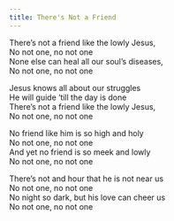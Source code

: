 ```yaml
---
title: There's Not a Friend
---
```

There’s not a friend like the lowly Jesus,\
No not one, no not one\
None else can heal all our soul’s diseases,\
No not one, no not one

Jesus knows all about our struggles\
He will guide ‘till the day is done\
There’s not a friend like the lowly Jesus,\
No not one, no not one

No friend like him is so high and holy\
No not one, no not one\
And yet no friend is so meek and lowly\
No not one, no not one

There’s not and hour that he is not near us\
No not one, no not one\
No night so dark, but his love can cheer us\
No not one, no not one
